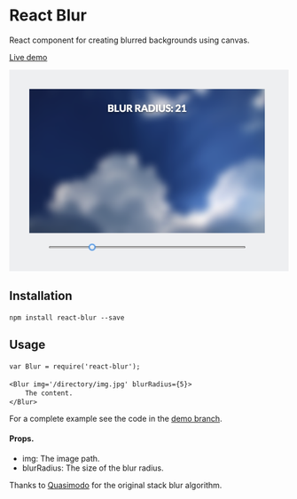 # React Blur

React component for creating blurred backgrounds using canvas.

[Live demo](http://javierbyte.github.io/react-blur/)

[![react-blur](screenshot.png)](http://javierbyte.github.io/react-blur/)

## Installation

    npm install react-blur --save

## Usage

    var Blur = require('react-blur');

    <Blur img='/directory/img.jpg' blurRadius={5}>
        The content.
    </Blur>

For a complete example see the code in the [demo branch](https://github.com/javierbyte/react-blur/blob/gh-pages/src/js/app.jsx).

#### Props.

* img: The image path.
* blurRadius: The size of the blur radius.

Thanks to [Quasimodo](http://www.quasimondo.com/StackBlurForCanvas/StackBlurDemo.html) for the original stack blur algorithm.